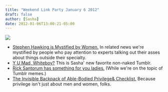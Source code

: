 ```yaml
---
title: "Weekend Link Party January 6 2012"
draft: false
author: [Sasha]
date: 2012-01-06T13:00:21-05:00
---
```


![](http://www.morethanmen.org/wp-content/uploads/2012/01/tumblr_lx9cy5YLG11r9zsizo1_4001-200x300.jpg)
- [Stephen Hawking is Mystified by Women.](http://www.mirror.co.uk/news/top-stories/2012/01/05/stephen-hawking-women-are-a-complete-mystery-115875-23682088/) In related news we're mystified by people who pay attention to experts talking out their asses about things outside their specialty.
- [Y U Mad, Whiteboy?](http://yumadwhiteboy.tumblr.com/) This is Sasha' new favorite non-naked Tumblr.
- [Rick Santorum has something for you ladies.](http://mbimotmog.com/post/15281386548) (While we're on the topic of Tumblr memes.)
- [The Invisible Backpack of Able-Bodied Privilege& Checklist.](http://exposingableism.wordpress.com/2009/10/12/the-invisible-backpack-of-able-bodied-privilege-checklist/) Because privilege isn't just about men and women, folks.

